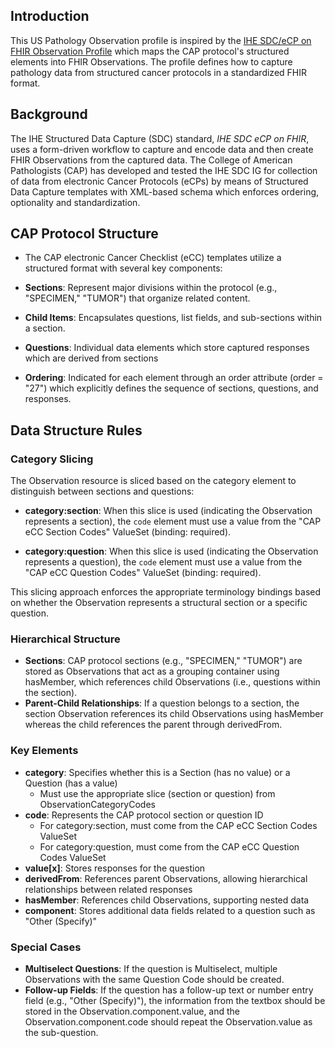 ## Introduction

This US Pathology Observation profile is inspired by the [IHE SDC/eCP on FHIR Observation Profile](http://hl7.org/fhir/uv/ihe-sdc-ecc/StructureDefinition-ihe-sdc-ecc-Observation.html) which maps the CAP protocol's structured elements into FHIR Observations. The profile defines how to capture pathology data from structured cancer protocols in a standardized FHIR format.

## Background

The IHE Structured Data Capture (SDC) standard, *IHE SDC eCP on FHIR*, uses a form-driven workflow to capture and encode data and then create FHIR Observations from the captured data. The College of American Pathologists (CAP) has developed and tested the IHE SDC IG for collection of data from electronic Cancer Protocols (eCPs) by means of Structured Data Capture templates with XML-based schema which enforces ordering, optionality and standardization.

## CAP Protocol Structure

- The CAP electronic Cancer Checklist (eCC) templates utilize a structured format with several key components:

- **Sections**: Represent major divisions within the protocol (e.g., "SPECIMEN," "TUMOR") that organize related content.
- **Child Items**: Encapsulates questions, list fields, and sub-sections within a section.
- **Questions**: Individual data elements which store captured responses which are derived from sections
- **Ordering**: Indicated for each element through an order attribute (order = "27") which explicitly defines the sequence of sections, questions, and responses.

## Data Structure Rules

### Category Slicing
The Observation resource is sliced based on the category element to distinguish between sections and questions:

- **category:section**: When this slice is used (indicating the Observation represents a section), the `code` element must use a value from the "CAP eCC Section Codes" ValueSet (binding: required).

- **category:question**: When this slice is used (indicating the Observation represents a question), the `code` element must use a value from the "CAP eCC Question Codes" ValueSet (binding: required).

This slicing approach enforces the appropriate terminology bindings based on whether the Observation represents a structural section or a specific question.

### Hierarchical Structure
- **Sections**: CAP protocol sections (e.g., "SPECIMEN," "TUMOR") are stored as Observations that act as a grouping container using hasMember, which references child Observations (i.e., questions within the section).
- **Parent-Child Relationships**: If a question belongs to a section, the section Observation references its child Observations using hasMember whereas the child references the parent through  derivedFrom.

### Key Elements
- **category**: Specifies whether this is a Section (has no value) or a Question (has a value)
  - Must use the appropriate slice (section or question) from ObservationCategoryCodes
- **code**: Represents the CAP protocol section or question ID
  - For category:section, must come from the CAP eCC Section Codes ValueSet
  - For category:question, must come from the CAP eCC Question Codes ValueSet
- **value[x]**: Stores responses for the question
- **derivedFrom**: References parent Observations, allowing hierarchical relationships between related responses
- **hasMember**: References child Observations, supporting nested data
- **component**: Stores additional data fields related to a question such as "Other (Specify)"

### Special Cases
- **Multiselect Questions**: If the question is Multiselect, multiple Observations with the same Question Code should be created.
- **Follow-up Fields**: If the question has a follow-up text or number entry field (e.g., "Other (Specify)"), the information from the textbox should be stored in the Observation.component.value, and the Observation.component.code should repeat the Observation.value as the sub-question.



